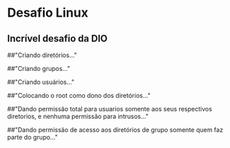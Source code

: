 # Desafio Linux
## Incrível desafio da DIO 

##"Criando diretórios..."

##"Criando grupos..."

##"Criando usuários..."

##"Colocando o root como dono dos diretórios..."

##"Dando permissão total para usuarios somente aos seus respectivos diretorios, e nenhuma permissão para intrusos..."

##"Dando permissão de acesso aos diretórios de grupo somente quem faz parte do grupo..."
